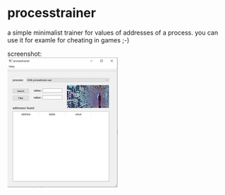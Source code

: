 # processtrainer

a simple minimalist trainer for values of addresses of a process.
you can use it for examle for cheating in games ;-)

screenshot:    
![Pic1](firstpic.jpg)
     
